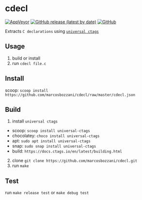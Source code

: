 # cdecl

[![AppVeyor](https://img.shields.io/appveyor/build/marcosbozzani/cdecl)](https://ci.appveyor.com/project/marcosbozzani/cdecl)
[![GitHub release (latest by date)](https://img.shields.io/github/v/release/marcosbozzani/cdecl)](https://github.com/marcosbozzani/cdecl/releases/latest)
[![GitHub](https://img.shields.io/github/license/marcosbozzani/cdecl)](https://github.com/marcosbozzani/cdecl/blob/master/LICENSE)

Extracts `C declarations` using [`universal ctags`](https://ctags.io/)

## Usage

1. build or install
2. run `cdecl file.c`

## Install

scoop: `scoop install https://github.com/marcosbozzani/cdecl/raw/master/cdecl.json`

## Build

1. install `universal ctags`
  - scoop: `scoop install universal-ctags`
  - chocolatey: `choco install universal-ctags`
  - apt: `sudo apt install universal-ctags`
  - snap: `sudo snap install universal-ctags`
  - build: `https://docs.ctags.io/en/latest/building.html`
2. clone `git clone https://github.com/marcosbozzani/cdecl.git`
3. run `make`

## Test

run `make release test` or `make debug test`
